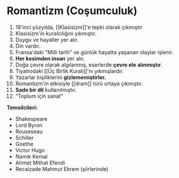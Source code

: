 # Romantizm (Coşumculuk)
1. 18'inci yüzyılda, [[Klasisizm]]'e tepki olarak çıkmıştır
2. Klasisizm'in kuralcılığını yıkmıştır.
3. Duygu ve hayaller yer alır.
4. Din vardır.
5. Fransa'daki "Milli tarih" ve günlük hayatta yaşanan olaylar işlenir.
6. **Her kesimden insan** yer alır.
7. Doğa çevre olarak algılanmış, eserlerde **çevre ele alınmıştır**.
8. Tiyatrodaki [[Üç Birlik Kuralı]]'nı yıkmışlardır.
9. Yazarlar kişiliklerini **gizlememiştirler.**
10. Romantizm'in etkisiyle [[dram]] türü ortaya çıkmıştır.
11. **Sade bir dil** kullanılmıştır.
12. "Toplum için sanat"

**Temsilcileri:**
- Shakespeare
- Lord Byron
- Rouseseau
- Schiller
- Goethe
- Victor Hugo
- Namık Kemal
- Ahmet Mithat Efendi
- Recaizade Mahmut Ekrem (şiirlerinde)